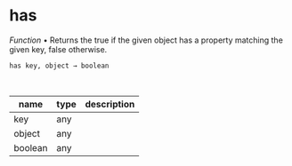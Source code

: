 # has

_Function_ &bull; Returns the true if the given object has a property matching the given key, false otherwise.

<pre><code>has key, object &rarr; boolean</code></pre>
<br>

| name | type | description |
|------|------|-------------|
|key|any||
|object|any||
|boolean|any||


